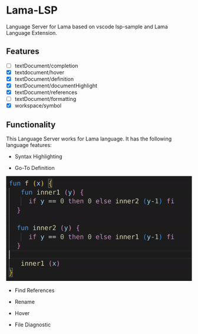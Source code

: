 
# Lama-LSP

Language Server for Lama based on vscode lsp-sample and Lama Language Extension.

## Features

- [ ] textDocument/completion
- [x] textdocument/hover
- [x] textDocument/definition
- [x] textDocument/documentHighlight
- [x] textDocument/references
- [ ] textDocument/formatting
- [x] workspace/symbol

## Functionality

This Language Server works for Lama language. It has the following language features:

- Syntax Highlighting

- Go-To Definition

![hippo](./gif/go_to_definition.gif)

- Find References

- Rename

- Hover

- File Diagnostic
